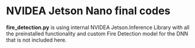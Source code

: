 # NVIDEA Jetson Nano final codes

<b>fire_detection.py</b> is using internal NVIDEA Jetson.Inference Library with all the preinstalled functionality and custom Fire Detection model for the DNN that is not included here. 
